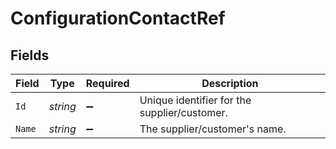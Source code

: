 # ConfigurationContactRef


## Fields

| Field                                        | Type                                         | Required                                     | Description                                  |
| -------------------------------------------- | -------------------------------------------- | -------------------------------------------- | -------------------------------------------- |
| `Id`                                         | *string*                                     | :heavy_minus_sign:                           | Unique identifier for the supplier/customer. |
| `Name`                                       | *string*                                     | :heavy_minus_sign:                           | The supplier/customer's name.                |